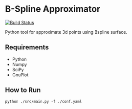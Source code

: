 B-Spline Approximator
=====================

[![Build Status](https://travis-ci.org/GeoMop/bapprox.svg?branch=master)](https://travis-ci.org/GeoMop/bapprox)

Python tool for approximate 3d points using Bspline surface.

Requirements
------------

* Python
* Numpy
* SciPy
* GnuPlot

How to Run
----------

    python ./src/main.py -f ./conf.yaml
